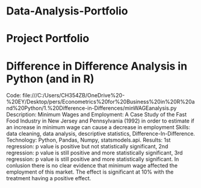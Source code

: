 # Data-Analysis-Portfolio
# Project Portfolio
   # Difference in Difference Analysis in Python (and in R)
   Code: file:///C:/Users/CH354ZB/OneDrive%20-%20EY/Desktop/pers/Econometrics%20for%20Business%20in%20R%20and%20Python/1.%20Difference-in-Differences/minWAGEanalysis.py
   Description: Minimum Wages and Employment: A Case Study of the Fast Food Industry in New Jersey and Pennsylvania (1992) in order to estimate if an increase in minimum    wage can cause a decrease in employment 
   Skills: data cleaning, data analysis, descriptive statistics, Difference-In-Difference.
   Technology: Python, Pandas, Numpy, statsmodels.api.
   Results: 1st regression: p value is positive but not statistically significant, 2nd regression: p value is still positive and more statistically significant, 3rd        regression: p value is still positive and more statistically significant. In conlusion there is no clear evidence that minimum wage affected the employment of this      market. The effect is significant at 10% with the treatment having a positive effect.
